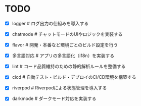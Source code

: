 # TODO

 - [x] logger  # ログ出力の仕組みを導入する
 - [x] chatmode  # チャットモードのUIやロジックを実装する
 - [x] flavor  # 開発・本番など環境ごとのビルド設定を行う
 - [x] 多言語対応  # アプリの多言語化（i18n）を実装する
 - [x] lint  # コード品質維持のための静的解析ルールを整備する
 - [x] cicd  # 自動テスト・ビルド・デプロイのCI/CD環境を構築する
 - [x] riverpod  # Riverpodによる状態管理を導入する
 - [x] darkmode  # ダークモード対応を実装する
 


